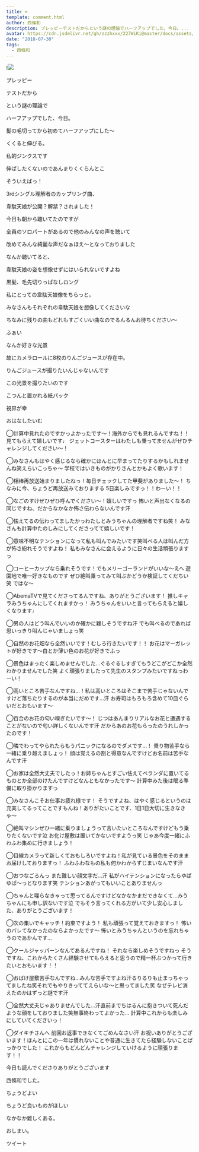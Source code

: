 ```yaml
---
title: ≖︎
template: comment.html
author: 西條和
description: プレッピーテストだからという謎の理論でハーフアップでした、今日。...
avatar: https://cdn.jsdelivr.net/gh/zzzhxxx/227WiKi@master/docs/assets/photo/avatar/nagomi.jpg
date: "2018-07-30"
tags:
  - 西條和
---
```


!![](https://cdn.jsdelivr.net/gh/227WiKi/227WiKi-image@master/blog-image/nagomi-2018-07-30_1.jpg)











プレッピー























テストだから















という謎の理論で





ハーフアップでした、今日。












髪の毛切ってから初めてハーフアップにした〜












くくると伸びる。







私的ジンクスです










伸ばしたくないのであんまりくくらんとこ













そういえばっ！










3rdシングル理解者のカップリング曲、








韋駄天娘が公開？解禁？されました！













今日も朝から聴いてたのですが












全員のソロパートがあるので他のみんなの声を聴いて







改めてみんな綺麗な声だなぁほえ〜となっておりました













なんか聴いてると、

韋駄天娘の姿を想像せずにはいられないですよね



















黒髪、毛先切りっぱなしロング









私にとっての韋駄天娘像をちらっと。















みなさんもそれぞれの韋駄天娘を想像してくださいな









ちなみに残りの曲もどれもすごくいい曲なのでるんるんお待ちください〜

















ふぁい












なんか好きな光景









故にカメラロールに8枚のりんごジュースが存在中。













りんごジュースが撮りたいんじゃないんです











この光景を撮りたいのです











こつんと置かれる紙パック










視界が幸

















おはなしたいむ






◯計算中見れたのですかっよかったです〜！海外からでも見れるんですね！！見てもらえて嬉しいです♩
ジェットコースターはわたしも乗ってませんがぜひチャレンジしてください〜！






◯みなさんもはやく感じるなら確かにほんとに早まってたりするかもしれませんね笑えらいこっちゃ〜
学校ではいきものがかりさんとかもよく歌います！





◯相棒再放送始まりましたねっ！毎日チェックしてた甲斐がありました〜！
ちなみに今、ちょうど再放送みておりまする
5日楽しみですっ！！わーい！！





◯なごのすけぜひぜひ呼んでください〜！嬉しいですっ
怖いと声出なくなるの同じですね、だからなかなか怖さ伝わらないんです汗





◯怯えてるの伝わってましたかっわたしとみうちゃんの理解者ですね笑！
みなさんも計算中たのしみにしてくださってて嬉しいです！





◯意味不明なテンションになって私も叫んでみたいです笑叫べる人は叫んだ方が怖さ紛れそうですよね！
私もみなさんに会えるように日々の生活頑張りますっ







◯コーヒーカップなら乗れそうです！でもメリーゴーランドがいいな〜えへ
遊園地で唯一好きなものです
ぜひ絶叫乗ってみて叫ぶかどうか検証してくだちい笑
ではな〜





◯AbemaTVで見てくださってるんですね、ありがとうございます！
推しキャラみうちゃんにしてくれますかっ！
みうちゃんをいいと言ってもらえると嬉しくなります♩






◯男の人はどう叫んでいいのか確かに難しそうですね汗
でも叫べるのであれば思いっきり叫んじゃいましょっ笑





◯自然のお花畑なら全然いいです！むしろ行きたいです！！
お花はマーガレットが好きです〜白とか薄い色のお花が好きでふっ




◯景色はまったく楽しめませんでした…ぐるぐるしすぎてもうどこがどこか全然わかりませんでした笑
よく頑張りましたって先生のスタンプみたいですねっわーい！





◯高いところ苦手なんですね…！私は高いところはそこまで苦手じゃないんですけど落ちたりするのが本当にだめです…汗
お寿司はもろもろ含めて10皿ぐらいだとおもいます〜






◯百合のお花の匂い嗅ぎたいです〜！
じつはあんまりリアルなお花と遭遇することがないので匂い詳しくないんです汗
だからあのお花もらったのうれしかったのです！






◯隣でわってやられたらもうパニックになるのでダメです…！
乗り物苦手なら一緒に乗り越えましょっ！
顔は覚えるの割と得意なんですけどお名前は苦手なんです汗





◯お家は全然大丈夫でしたっ！お姉ちゃんとすごい怯えてベランダに置いてるものとか全部のけたんですけどなんともなかったです〜
計算中みた後は眠る準備に取り掛かりますっ






◯みなさんこそお仕事お疲れ様です！
そうですよね、はやく感じるというのは充実してるってことですもんね！ありがたいことです、1日1日大切に生きなきゃ〜







◯絶叫マシンぜひ一緒に乗りましょうって言いたいところなんですけどもう乗りたくないです泣
お化け屋敷は置いてかないですようっ笑
じゃあ今度一緒にふわふわ集めに行きましょう！





◯目線カメラって新しくておもしろいですよね！私が見ている景色をそのままお届けしておりますっ！
ふわふわなもの私も何かわからずじまいなんです汗





◯おつなごろんっ
また難しい顔文字だ…汗
私がハイテンションになったらゆぱゆぱ〜っとなります笑
テンションあがってもいいことありませんっ






◯ちゃんと喋らなきゃって思ってるんですけどなかなかまだできなくて…みうちゃんにも申し訳ないです泣
でもそう言ってくれる方がいて少し安心しました、ありがとうございます！








◯次の集いでキャッチ！約束ですよう！
私も頑張って覚えておきますっ！
怖いのバレてなかったのならよかったです〜
怖いとみうちゃんというのを忘れちゃうのであかんです…






◯クールジャッパーンなんてあるんですね！
それなら楽しめそうですねっ
そうですね、これからたくさん経験させてもらえると思うので精一杯ぶつかって行きたいとおもいます！！




◯おばけ屋敷苦手なんですね…みんな苦手ですよね汗るりるりも止まっちゃってましたね笑それでもやりきっててえらいな〜と思ってました笑
なぜテレビ消えたのかはずっと謎です汗






◯全然大丈夫じゃありませんでした…汗直前までちはるんに抱きついて死んだような顔をしておりました笑無事終わってよかった…
計算中これからも楽しみにしていてくださいっ！







◯ダイキチさんへ
前回お返事できなくてごめんなさい汗
お祝いありがとうございます！ほんとにこの一年は慣れないことや普通に生きてたら経験しないことばっかりでした！
これからもどんどんチャレンジしていけるように頑張ります！！








今日も読んでくださりありがとうございます












西條和でした。















ちょうどよい




ちょうど良いものがほしい











なかなか難しくある。










おしまい。


ツイート



